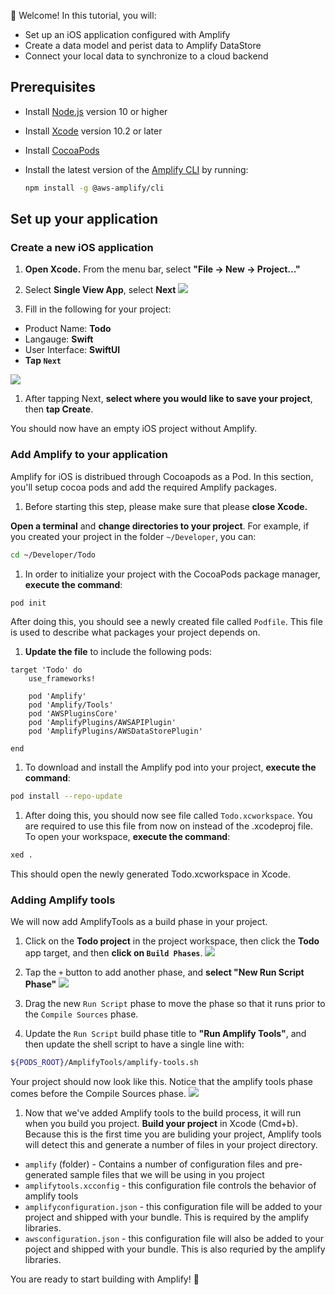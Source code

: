
👋 Welcome! In this tutorial, you will:

- Set up an iOS application configured with Amplify
- Create a data model and perist data to Amplify DataStore
- Connect your local data to synchronize to a cloud backend

## Prerequisites

- Install [Node.js](https://nodejs.org/en/) version 10 or higher
- Install [Xcode](https://developer.apple.com/xcode/downloads/) version 10.2 or later
- Install [CocoaPods](https://cocoapods.org/)

- Install the latest version of the [Amplify CLI](~/cli/cli.md) by running:

    ```bash
    npm install -g @aws-amplify/cli
    ```

## Set up your application

### Create a new iOS application
1.  **Open Xcode.**  From the menu bar, select **"File -> New -> Project..."**

1.  Select **Single View App**, select **Next**
  ![](~/images/lib/getting-started/ios/set-up-ios-select-project-template.png)

1.  Fill in the following for your project:
  * Product Name: **Todo**
  * Langauge: **Swift**
  * User Interface: **SwiftUI**
  * **Tap `Next`**

  ![](~/images/lib/getting-started/ios/set-up-ios-studio-configure-your-project.png)

1.  After tapping Next, **select where you would like to save your project**, then **tap Create**.

  You should now have an empty iOS project without Amplify.

### Add Amplify to your application

Amplify for iOS is distribued through Cocoapods as a Pod. In this section, you'll setup cocoa pods and add the required Amplify packages.

1.  Before starting this step, please make sure that please **close Xcode.**

  **Open a terminal** and **change directories to your project**.  For example, if you created your project in the folder `~/Developer`, you can:
  ```bash
  cd ~/Developer/Todo
  ```

1.  In order to initialize your project with the CocoaPods package manager, **execute the command**:
  ```bash
  pod init
  ```

  After doing this, you should see a newly created file called `Podfile`.  This file is used to describe what packages your project depends on.

1.  **Update the file** to include the following pods:
  ```
  target 'Todo' do
      use_frameworks!

      pod 'Amplify'
      pod 'Amplify/Tools'
      pod 'AWSPluginsCore'
      pod 'AmplifyPlugins/AWSAPIPlugin'
      pod 'AmplifyPlugins/AWSDataStorePlugin'

  end
  ```

1.  To download and install the Amplify pod into your project, **execute the command**:
  ```bash
  pod install --repo-update
  ```

1.  After doing this, you should now see file called `Todo.xcworkspace`.  You are required to use this file from now on instead of the .xcodeproj file.  To open your workspace, **execute the command**:
  ```bash
  xed .
  ```
This should open the newly generated Todo.xcworkspace in Xcode.

### Adding Amplify tools
We will now add AmplifyTools as a build phase in your project.  
1.  Click on the **Todo project** in the project workspace, then click the **Todo** app target, and then **click on `Build Phases`**.
  ![](~/images/lib/getting-started/ios/set-up-ios-amplify-tools-1.png)

1.  Tap the `+` button to add another phase, and **select "New Run Script Phase"**
  ![](~/images/lib/getting-started/ios/set-up-ios-amplify-tools-2.png)

1.  Drag the new `Run Script` phase to move the phase so that it runs prior to the `Compile Sources` phase.

1.  Update the `Run Script` build phase title to **"Run Amplify Tools"**, and then update the shell script to have a single line with:
  ```bash
  ${PODS_ROOT}/AmplifyTools/amplify-tools.sh
  ```
  Your project should now look like this.  Notice that the amplify tools phase comes before the Compile Sources phase.
  ![](~/images/lib/getting-started/ios/set-up-ios-amplify-tools-3.png)

1.  Now that we've added Amplify tools to the build process, it will run when you build you project.  **Build your project** in Xcode (Cmd+b).  Because this is the first time you are buliding your project, Amplify tools will detect this and generate a number of files in your project directory.
  * `amplify` (folder) - Contains a number of configuration files and pre-generated sample files that we will be using in you project
  * `amplifytools.xcconfig` - this configuration file controls the behavior of amplify tools
  * `amplifyconfiguration.json` - this configuration file will be added to your project and shipped with your bundle.  This is required by the amplify libraries.
  * `awsconfiguration.json` - this configuration file will also be added to your poject and shipped with your bundle.  This is also requried by the amplify libraries.
    
You are ready to start building with Amplify! 🎉